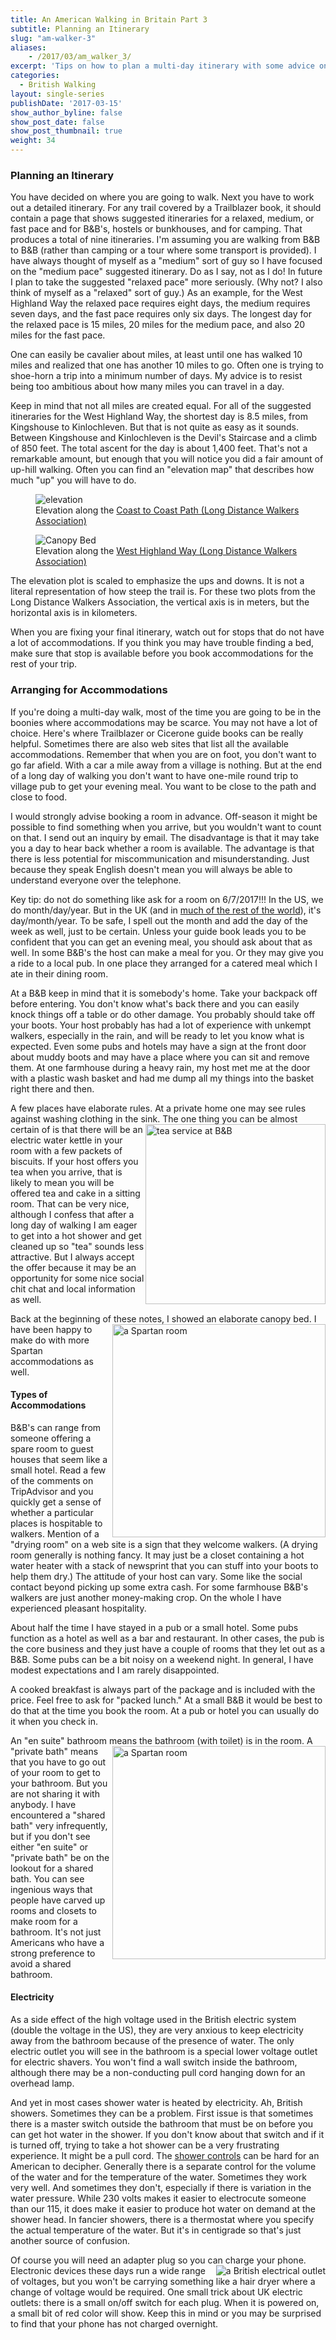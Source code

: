 ```yaml
---
title: An American Walking in Britain Part 3
subtitle: Planning an Itinerary
slug: "am-walker-3"
aliases:
    - /2017/03/am_walker_3/
excerpt: 'Tips on how to plan a multi-day itinerary with some advice on how to arrange for accommodations.'
categories:
  - British Walking
layout: single-series
publishDate: '2017-03-15'
show_author_byline: false
show_post_date: false
show_post_thumbnail: true
weight: 34
---
```


### Planning an Itinerary

You have decided on where you are going to walk. Next you have to work out a detailed itinerary. 
For any trail covered by a Trailblazer book, it should contain a page that shows
suggested itineraries for a relaxed, medium, or fast pace and for B&B's, hostels or bunkhouses, and for camping.
That produces a total of nine itineraries. I'm assuming you
are walking from B&B to B&B (rather than camping  or a tour where some transport is provided).
I have always thought of myself as a "medium" sort of guy so I have focused on the "medium pace" suggested
itinerary. Do as I say, not as I do! In future I plan to take the suggested "relaxed pace" more seriously.
(Why not? I also think of myself as a "relaxed" sort of guy.) As an example, for the West Highland Way the relaxed pace
requires eight days, the medium requires seven days, and the fast pace requires only six days. 
The longest day for the relaxed pace is 15 miles, 20 miles for the medium pace, and also 20 miles for the fast pace.

One can easily be cavalier about miles, at least until one has walked 10 miles and realized that one
has another 10 miles to go. Often one is trying to shoe-horn a trip into a minimum number of days.
My advice is to resist being too ambitious about how many miles you can travel in a day. 

Keep in mind that not all miles are created equal. For all of the suggested itineraries
for the West Highland Way, the shortest day is 8.5 miles, from Kingshouse to Kinlochleven. But that
is not quite as easy as it sounds. Between Kingshouse and Kinlochleven is the Devil's Staircase and
a climb of 850 feet. The total ascent for the day is about 1,400 feet. That's not a remarkable amount,
but enough that you will notice you did a fair amount of up-hill walking. Often you can find an
"elevation map" that describes how much "up" you will have to do.
<figure> 
  <img  src="https://www.ldwa.org.uk/ldp/images/TF/87-1-L.png" alt="elevation">
  <figcaption>Elevation along the <a href="https://www.ldwa.org.uk/ldp/members/show_path.php?menu_type=S&path_name=Coast+to+Coast+%28Wainwright%29">Coast to Coast Path (Long Distance Walkers Association)</a> </figcaption>
</figure> 
<figure> 
  <img  src="https://www.ldwa.org.uk/ldp/images/TF/517-1-L.png" alt="Canopy Bed">
  <figcaption>Elevation along the <a href="https://www.ldwa.org.uk/ldp/members/show_path.php?menu_type=S&path_name=West+Highland+Way">West Highland Way (Long Distance Walkers Association)</a> </figcaption>
</figure> 
The elevation plot is scaled to emphasize the ups and downs. It is not a literal representation of how steep the trail is. For these two plots from the Long Distance Walkers Association, the vertical axis is in meters,
but the horizontal axis is in kilometers.

When you are fixing your final itinerary, watch out for stops that do not have a lot
of accommodations. If you think you may have trouble finding a bed,
make sure that stop is available before you book accommodations for the rest of your trip.

### Arranging for Accommodations

If you're doing a multi-day walk, most of the time you are going to be in the boonies where 
accommodations may be scarce. You may not have a lot of choice.
Here's where Trailblazer or Cicerone guide books can be really helpful.
Sometimes there are also web sites that list all the available accommodations.
Remember that when you are on foot, you don't want to go far afield. With a car
a mile away from a village is nothing. But at the end of a long day of walking 
you don't want to have one-mile round trip to village pub to get your evening meal.
You want to be close to the path and close to food.

I would strongly advise booking a room in advance. Off-season it might be possible
to find something when you arrive, but you wouldn't want to count on that.
I send out an inquiry by email. The disadvantage is that it may take you a
day to hear back whether a room is available. The advantage is that there is
less potential for miscommunication and misunderstanding. Just because they speak
English doesn't mean you will always be able to understand everyone over the
telephone. 

Key tip: do not do something like ask for a room on 6/7/2017!!! In the US, we do month/day/year. 
But in the UK (and in [much of the rest of the world](https://en.wikipedia.org/wiki/Date_format_by_country)), it's day/month/year. 
To be safe, I spell out the month and add the day of the week as well, just to be certain. 
Unless your guide book leads you to be confident that you can get an evening meal, 
you should ask about that as well. In some B&B's the host can make a meal for you. 
Or they may give you a ride to a local pub. In one
place they arranged for a catered meal which I ate in their dining room.

At a B&B keep in mind that it is somebody's home. Take your backpack off before entering.
You don't know what's back there and you can easily knock things off a table or do other damage. 
You probably should take off your boots. Your host probably has had a lot of experience with 
unkempt walkers, especially in the rain,
and will be ready to let you know what is expected. Even some pubs and hotels 
may have a sign at the front door about muddy boots and may have a place where
you can sit and remove them. At one farmhouse during a heavy rain, 
my host met me at the door with a plastic wash basket and had me dump 
all my things into the basket right there and then.

A few places have elaborate rules. At a private home one may see rules against washing clothing in the sink.
<img style="float: right;" src="/img/tea_at_b_and_b.png" alt="tea service at B&B" width="288">
The one thing you can be almost certain of is that there will be an electric water kettle 
in your room with a few packets of biscuits. 
If your host offers you tea when you arrive, that is likely to mean you
will be offered tea and cake in a sitting room. That can be very nice,
although I confess that after a long day of walking I am eager to
get into a hot shower and get cleaned up so "tea" sounds less attractive.
But I always accept the offer because it may be an opportunity
for some nice social chit chat and local information as well.

Back at the beginning of these notes, I showed an elaborate canopy bed. 
<img style="float: right;" src="/img/spartan_room.png" alt="a Spartan room" width="341">
I have been happy to make do with more Spartan accommodations as well.

#### Types of Accommodations

B&B's can range from someone offering a spare room to guest houses that seem like a small hotel. 
Read a few of the comments on TripAdvisor and you quickly get a sense of whether a particular places 
is hospitable to walkers. Mention of a "drying room" on
a web site is a sign that they welcome walkers. (A drying room generally is nothing fancy. It may just be a closet containing a hot water heater with a stack of newsprint that you can stuff into your boots to help them dry.) The attitude of
your host can vary. Some like the social contact beyond picking up some extra cash. 
For some farmhouse B&B's walkers are just another money-making crop. On the
whole I have experienced pleasant hospitality. 

About half the time I have stayed in a pub or a small hotel. Some pubs function as a hotel as well as a bar and
restaurant. In other cases, the pub is the core business and they just have a
couple of rooms that they let out as a B&B. Some pubs can be a bit noisy on a weekend night. 
In general, I have modest expectations and I am rarely disappointed.

A cooked breakfast is always part of the package and is included with the price.
Feel free to ask for "packed lunch." At a small B&B it would be best to do that
at the time you book the room. At a pub or hotel you can usually do it when
you check in.

An "en suite" bathroom means the bathroom (with toilet) is in the room. 
<img style="float: right;" src="/img/anchor.png" alt="a Spartan room" width="341">
A "private bath" means that you have to go out of your room to get to your bathroom.
But you are not sharing it with anybody. I have encountered a "shared bath" very
infrequently, but if you don't see either "en suite" or "private bath" be
on the lookout for a shared bath. You can see ingenious ways that people have carved up rooms and closets to make room for a bathroom. It's not just
Americans who have a strong preference to avoid a shared bathroom.

#### Electricity

As a side effect of the high voltage used in the British electric system (double the voltage in the US), 
they are very anxious to keep electricity away from the bathroom because of the
presence of water.
The only electric outlet you will see in the bathroom is a special lower voltage outlet 
for electric shavers. You won't find a wall switch inside the bathroom,
although there may be a non-conducting pull cord hanging down for an overhead lamp.

And yet in most cases shower water is heated by electricity. Ah, British showers.
Sometimes they can be a problem. First issue is that sometimes there is a master switch
outside the bathroom that must be on before you can get hot water in the shower.
If you don't know about that switch and if it is turned off, trying to 
take a hot shower can be a very frustrating experience. It might be a pull cord.
The [shower controls](/img/electric_shower.png) can be hard for an American to
decipher. Generally there is a separate control for the volume of the water
and for the temperature of the water. Sometimes they work very well. And
sometimes they don't, especially if there is variation in
the water pressure. While 230 volts makes it easier to electrocute someone than our 115,
it does make it easier to produce hot water on demand at the shower head.
In fancier showers, there is a thermostat where you specify the actual temperature of the water. 
But it's in centigrade so that's just another source of confusion.

Of course you will need an adapter plug so you can charge your phone. Electronic
<img style="float: right;" src="/img/electric_outlet.png" alt="a British electrical outlet">
devices these days run a wide range of voltages, but you won't be carrying
something like a hair dryer where a change of voltage would be required.
One small trick about UK electric outlets: there is
a small on/off switch for each plug. When it is powered on, a small bit of
red color will show. 
Keep this in mind or you may be surprised to find that
your phone has not charged overnight.
